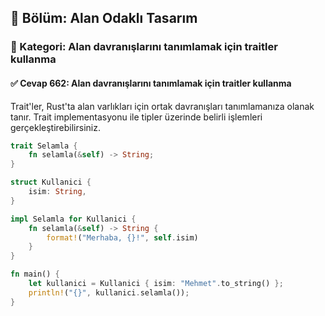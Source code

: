 ## 📘 Bölüm: Alan Odaklı Tasarım
### 🔹 Kategori: Alan davranışlarını tanımlamak için traitler kullanma
#### ✅ Cevap 662: Alan davranışlarını tanımlamak için traitler kullanma

Trait'ler, Rust'ta alan varlıkları için ortak davranışları tanımlamanıza olanak tanır. Trait implementasyonu ile tipler üzerinde belirli işlemleri gerçekleştirebilirsiniz.

```rust
trait Selamla {
    fn selamla(&self) -> String;
}

struct Kullanici {
    isim: String,
}

impl Selamla for Kullanici {
    fn selamla(&self) -> String {
        format!("Merhaba, {}!", self.isim)
    }
}

fn main() {
    let kullanici = Kullanici { isim: "Mehmet".to_string() };
    println!("{}", kullanici.selamla());
}
```
